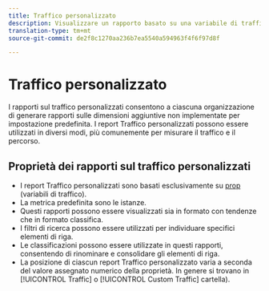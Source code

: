 ```yaml
---
title: Traffico personalizzato
description: Visualizzare un rapporto basato su una variabile di traffico personalizzata.
translation-type: tm+mt
source-git-commit: de2f8c1270aa236b7ea5540a594963f4f6f97d8f

---
```



# Traffico personalizzato

I rapporti sul traffico personalizzati consentono a ciascuna organizzazione di generare rapporti sulle dimensioni aggiuntive non implementate per impostazione predefinita. I report Traffico personalizzati possono essere utilizzati in diversi modi, più comunemente per misurare il traffico e il percorso.

## Proprietà dei rapporti sul traffico personalizzati

* I report Traffico personalizzati sono basati esclusivamente su [prop](/help/implement/vars/page-vars/prop.md) (variabili di traffico).
* La metrica predefinita sono le istanze.
* Questi rapporti possono essere visualizzati sia in formato con tendenze che in formato classifica.
* I filtri di ricerca possono essere utilizzati per individuare specifici elementi di riga.
* Le classificazioni possono essere utilizzate in questi rapporti, consentendo di rinominare e consolidare gli elementi di riga.
* La posizione di ciascun report Traffico personalizzato varia a seconda del valore assegnato numerico della proprietà. In genere si trovano in [!UICONTROL Traffic] o [!UICONTROL Custom Traffic] cartella).
